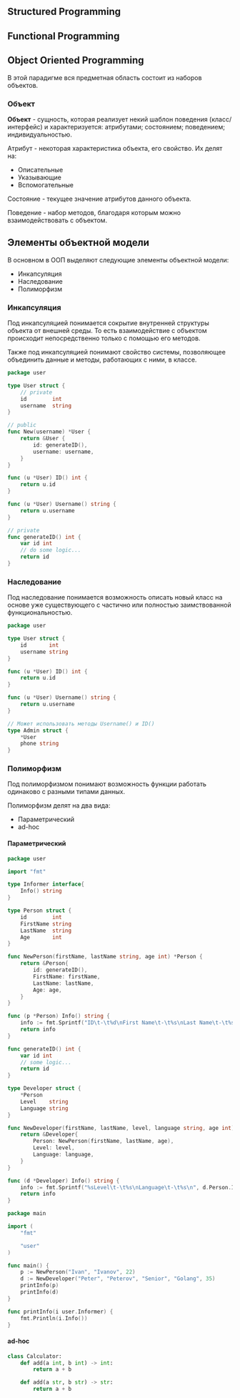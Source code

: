 ## Structured Programming



## Functional Programming



## Object Oriented Programming

В этой парадигме вся предметная область состоит из наборов объектов.

### Объект

**Объект** - сущность, которая реализует некий шаблон поведения (класс/интерфейс) и характеризуется: атрибутами; состоянием; поведением; индивидуальностью.

Атрибут - некоторая характеристика объекта, его свойство. Их делят на:

- Описательные
- Указывающие
- Вспомогательные

Состояние - текущее значение атрибутов данного объекта.

Поведение - набор методов, благодаря которым можно взаимодействовать с объектом.

## Элементы объектной модели

В основном в ООП выделяют следующие элементы объектной модели:

- Инкапсуляция
- Наследование
- Полиморфизм

### Инкапсуляция

Под инкапсуляцией понимается сокрытие внутренней структуры объекта от внешней среды. То есть взаимодействие с объектом происходит непосредственно только с помощью его методов.

Также под инкапсуляцией понимают свойство системы, позволяющее объединить данные и методы, работающих с ними, в классе.

```go
package user

type User struct {
	// private
	id        int
	username  string
}

// public
func New(username) *User {
	return &User {
		id: generateID(),
		username: username,	
	}
}

func (u *User) ID() int {
	return u.id
}

func (u *User) Username() string {
	return u.username
}

// private
func generateID() int {
	var id int
	// do some logic...
	return id
}
```

### Наследование

Под наследование понимается возможность описать новый класс на основе уже существующего с частично или полностью заимствованной функциональностью.

```go
package user

type User struct {
	id       int
	username string
}

func (u *User) ID() int {
	return u.id
}

func (u *User) Username() string {
	return u.username
}

// Может использовать методы Username() и ID()
type Admin struct {
	*User
	phone string
}
```

### Полиморфизм

Под полиморфизмом понимают возможность функции работать одинаково с разными типами данных.

Полиморфизм делят на два вида:

- Параметрический
- ad-hoc

#### Параметрический

```go
package user

import "fmt"

type Informer interface{
	Info() string
}

type Person struct {
	id        int
	FirstName string
	LastName  string
	Age       int
}

func NewPerson(firstName, lastName string, age int) *Person {
	return &Person{
		id: generateID(),
		FirstName: firstName,
		LastName: lastName,
		Age: age,
	}
}

func (p *Person) Info() string {
	info := fmt.Sprintf("ID\t-\t%d\nFirst Name\t-\t%s\nLast Name\t-\t%s\nAge\t-\t%d\n", p.id, p.FirstName, p.LastName, p.Age)
	return info
}

func generateID() int {
	var id int
	// some logic...
	return id
}

type Developer struct {
	*Person
	Level    string
	Language string
}

func NewDeveloper(firstName, lastName, level, language string, age int) *User {
	return &Developer{
		Person: NewPerson(firstName, lastName, age),
		Level: level,
		Language: language,
	}
}

func (d *Developer) Info() string {
	info := fmt.Sprintf("%sLevel\t-\t%s\nLanguage\t-\t%s\n", d.Person.Info(), d.Level, d.Language)
	return info
}
```

```go
package main

import (
	"fmt"

	"user"
)

func main() {
	p := NewPerson("Ivan", "Ivanov", 22)
	d := NewDeveloper("Peter", "Peterov", "Senior", "Golang", 35)
	printInfo(p)
	printInfo(d)
}

func printInfo(i user.Informer) {
	fmt.Println(i.Info())
}
```

#### ad-hoc

```python
class Calculator:
	def add(a int, b int) -> int:
		return a + b 

	def add(a str, b str) -> str:
		return a + b
```